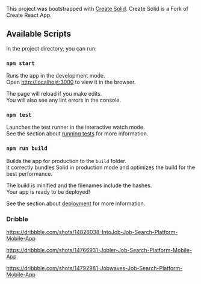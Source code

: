 This project was bootstrapped with [Create Solid](https://github.com/ryansolid/create-solid). Create Solid is a Fork of Create React App.

## Available Scripts

In the project directory, you can run:

### `npm start`

Runs the app in the development mode.<br>
Open [http://localhost:3000](http://localhost:3000) to view it in the browser.

The page will reload if you make edits.<br>
You will also see any lint errors in the console.

### `npm test`

Launches the test runner in the interactive watch mode.<br>
See the section about [running tests](https://github.com/ryansolid/solid) for more information.

### `npm run build`

Builds the app for production to the `build` folder.<br>
It correctly bundles Solid in production mode and optimizes the build for the best performance.

The build is minified and the filenames include the hashes.<br>
Your app is ready to be deployed!

See the section about [deployment](https://facebook.github.io/create-react-app/docs/deployment) for more information.

### Dribble

https://dribbble.com/shots/14826038-IntoJob-Job-Search-Platform-Mobile-App

https://dribbble.com/shots/14766931-Jobler-Job-Search-Platform-Mobile-App

https://dribbble.com/shots/14792981-Jobwaves-Job-Search-Platform-Mobile-App
